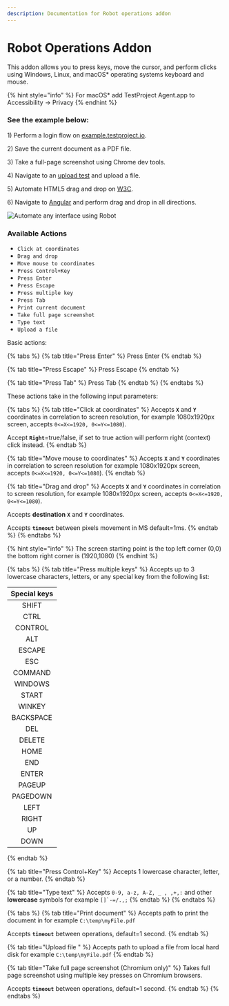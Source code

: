 ```yaml
---
description: Documentation for Robot operations addon
---
```


# Robot Operations Addon

This addon allows you to press keys, move the cursor, and perform clicks using Windows, Linux, and macOS\* operating systems keyboard and mouse.

{% hint style="info" %}
For macOS\* add TestProject Agent.app to Accessibility -> Privacy
{% endhint %}

### See the example below:

1\) Perform a login flow on [example.testproject.io](https://example.testproject.io).

2\) Save the current document as a PDF file.

3\) Take a full-page screenshot using Chrome dev tools.

4\) Navigate to an [upload test](https://ps.uci.edu/\~franklin/doc/file\_upload.html) and upload a file.

5\) Automate HTML5 drag and drop on [W3C](https://www.w3schools.com/html/html5\_draganddrop.asp).

6\) Navigate to [Angular](https://material.angular.io/cdk/drag-drop/examples) and perform drag and drop in all directions.

![Automate any interface using Robot](../../.gitbook/assets/chrome\_jyn0MIUFvq.gif)

### Available Actions

* `Click at coordinates`
* `Drag and drop`
* `Move mouse to coordinates`
* `Press Control+Key`
* `Press Enter`
* `Press Escape`
* `Press multiple key`
* `Press Tab`
* `Print current document`
* `Take full page screenshot`
* `Type text`
* `Upload a file`

Basic actions:

{% tabs %}
{% tab title="Press Enter" %}
Press Enter
{% endtab %}

{% tab title="Press Escape" %}
Press Escape
{% endtab %}

{% tab title="Press Tab" %}
Press Tab
{% endtab %}
{% endtabs %}

These actions take in the following input parameters:

{% tabs %}
{% tab title="Click at coordinates" %}
Accepts **`X`** and **`Y`** coordinates in correlation to screen resolution, for example 1080x1920px screen, accepts `0<=X<=1920, 0<=Y<=1080`).

Accept **`Right`**=true/false, if set to true action will perform right (context) click instead.
{% endtab %}

{% tab title="Move mouse to coordinates" %}
Accepts **`X`** and **`Y`** coordinates in correlation to screen resolution for example 1080x1920px screen, accepts `0<=X<=1920, 0<=Y<=1080`).
{% endtab %}

{% tab title="Drag and drop" %}
Accepts **`X`** and **`Y`** coordinates in correlation to screen resolution, for example 1080x1920px screen, accepts `0<=X<=1920, 0<=Y<=1080`).

Accepts **destination** **`X`** and **`Y`** coordinates.

Accepts **`timeout`** between pixels movement in MS default=1ms.
{% endtab %}
{% endtabs %}

{% hint style="info" %}
The screen starting point is the top left corner (0,0) the bottom right corner is (1920,1080)
{% endhint %}

{% tabs %}
{% tab title="Press multiple keys" %}
Accepts up to 3 lowercase characters, letters, or any special key from the following list:

| Special keys |
| :----------: |
|     SHIFT    |
|     CTRL     |
|    CONTROL   |
|      ALT     |
|    ESCAPE    |
|      ESC     |
|    COMMAND   |
|    WINDOWS   |
|     START    |
|    WINKEY    |
|   BACKSPACE  |
|      DEL     |
|    DELETE    |
|     HOME     |
|      END     |
|     ENTER    |
|    PAGEUP    |
|   PAGEDOWN   |
|     LEFT     |
|     RIGHT    |
|      UP      |
|     DOWN     |
{% endtab %}

{% tab title="Press Control+Key" %}
Accepts 1 lowercase character, letter, or a number.
{% endtab %}

{% tab title="Type text" %}
&#x20;Accepts `0-9, a-z, A-Z, _ , ,+,:` and other **lowercase** symbols for example ``[]`-=/.,;``&#x20;
{% endtab %}
{% endtabs %}

{% tabs %}
{% tab title="Print document" %}
Accepts path to print the document in for example `C:\temp\myFile.pdf`

Accepts **`timeout`** between operations, default=1 second.
{% endtab %}

{% tab title="Upload file " %}
Accepts path to upload a file from local hard disk for example `C:\temp\myFile.pdf`
{% endtab %}

{% tab title="Take full page screenshot (Chromium only)" %}
Takes full page screenshot using multiple key presses on Chromium browsers.

Accepts **`timeout`** between operations, default=1 second.
{% endtab %}
{% endtabs %}

